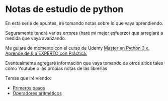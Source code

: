 # Notas de estudio de python

En esta serie de apuntes, iré tomando notas sobre lo que vaya aprendiendo. 

Seguramente tendrá varios errores (haré mi mejor esfuerzo) que arreglaré a medida que vaya avanzando.

Me guiaré de momento con el curso de Udemy [Master en Python 3.x. Aprende de 0 a EXPERTO con Práctica.](https://www.udemy.com/course/aprende-el-lenguaje-de-programacion-python3-practicando/)

Eventualmente agregaré información que vaya tomando de otros sitios tales como Youtube o las propias notas de las librerias

Temas que iré viendo:

- [Primeros pasos](basics.ipynb)
- [Operadores aritméticos](operadores.ipynb)